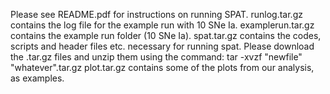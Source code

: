 Please see README.pdf for instructions on running SPAT.
runlog.tar.gz contains the log file for the example run with 10 SNe Ia.
examplerun.tar.gz contains the example run folder (10 SNe Ia).
spat.tar.gz contains the codes, scripts and header files etc. necessary for running spat.
Please download the .tar.gz files and unzip them using the command: tar -xvzf "newfile" "whatever".tar.gz
plot.tar.gz contains some of the plots from our analysis, as examples.
